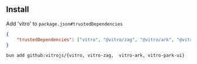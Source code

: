 
## Install

Add 'vitro' to `package.json#trustedDependencies`

```json
{
    "trustedDependencies": ["vitro", "@vitro/zag", "@vitro/ark", "@vitro/park-ui"],
}
```

```sh
bun add github:vitrojs/{vitro, vitro-zag,  vitro-ark, vitro-park-ui}
```
